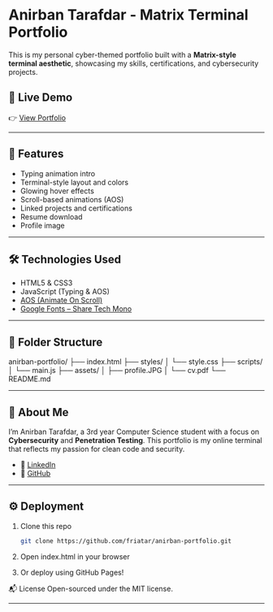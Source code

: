 # Anirban Tarafdar - Matrix Terminal Portfolio

This is my personal cyber-themed portfolio built with a **Matrix-style terminal aesthetic**, showcasing my skills, certifications, and cybersecurity projects.

## 🔗 Live Demo
👉 [View Portfolio](https://friatar.github.io/anirban-portfolio/)

---

## 📁 Features

- Typing animation intro
- Terminal-style layout and colors
- Glowing hover effects
- Scroll-based animations (AOS)
- Linked projects and certifications
- Resume download
- Profile image

---

## 🛠 Technologies Used

- HTML5 & CSS3
- JavaScript (Typing & AOS)
- [AOS (Animate On Scroll)](https://michalsnik.github.io/aos/)
- [Google Fonts – Share Tech Mono](https://fonts.google.com/specimen/Share+Tech+Mono)

---

## 📜 Folder Structure
anirban-portfolio/
├── index.html
├── styles/
│ └── style.css
├── scripts/
│ └── main.js
├── assets/
│ ├── profile.JPG
│ └── cv.pdf
└── README.md

---

## 👤 About Me

I’m Anirban Tarafdar, a 3rd year Computer Science student with a focus on **Cybersecurity** and **Penetration Testing**. This portfolio is my online terminal that reflects my passion for clean code and security.

- 🔗 [LinkedIn](https://www.linkedin.com/in/anirban-tarafdar/)
- 🔗 [GitHub](https://github.com/friatar)

---

## ⚙️ Deployment

1. Clone this repo  
   ```bash
   git clone https://github.com/friatar/anirban-portfolio.git
2. Open index.html in your browser

3. Or deploy using GitHub Pages!
   
📬 License
Open-sourced under the MIT license.

---
